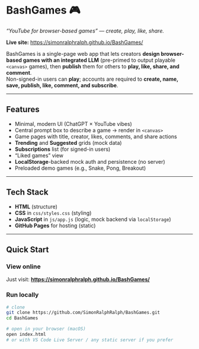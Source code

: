 # BashGames 🎮  
_“YouTube for browser-based games” — create, play, like, share._

**Live site:** https://simonralphralph.github.io/BashGames/

BashGames is a single-page web app that lets creators **design browser-based games with an integrated LLM** (pre-primed to output playable `<canvas>` games), then **publish** them for others to **play, like, share, and comment**.  
Non-signed-in users can **play**; accounts are required to **create, name, save, publish, like, comment, and subscribe**.

---

## Features
- Minimal, modern UI (ChatGPT × YouTube vibes)
- Central prompt box to describe a game → render in `<canvas>`
- Game pages with title, creator, likes, comments, and share actions
- **Trending** and **Suggested** grids (mock data)
- **Subscriptions** list (for signed-in users)
- “Liked games” view
- **LocalStorage**-backed mock auth and persistence (no server)
- Preloaded demo games (e.g., Snake, Pong, Breakout)

---

## Tech Stack
- **HTML** (structure)
- **CSS** in `css/styles.css` (styling)
- **JavaScript** in `js/app.js` (logic, mock backend via `localStorage`)
- **GitHub Pages** for hosting (static)

---

## Quick Start

### View online
Just visit: **https://simonralphralph.github.io/BashGames/**

### Run locally
```bash
# clone
git clone https://github.com/SimonRalphRalph/BashGames.git
cd BashGames

# open in your browser (macOS)
open index.html
# or with VS Code Live Server / any static server if you prefer